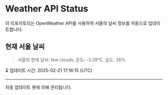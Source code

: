 
# Weather API Status

이 리포지토리는 OpenWeather API를 사용하여 서울의 날씨 정보를 자동으로 업데이트합니다.

## 현재 서울 날씨
> 서울의 현재 날씨: few clouds, 온도: -3.39°C, 습도: 38%

⏳ 업데이트 시간: 2025-02-21 17:16:15 (UTC)

---
자동 업데이트 봇에 의해 관리됩니다.
